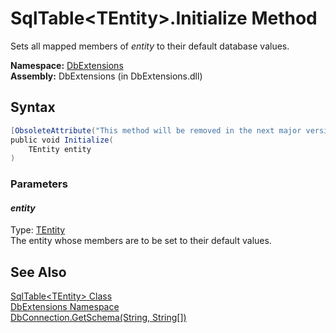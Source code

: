 SqlTable&lt;TEntity>.Initialize Method
======================================
Sets all mapped members of *entity* to their default database values.

**Namespace:** [DbExtensions][1]  
**Assembly:** DbExtensions (in DbExtensions.dll)

Syntax
------

```csharp
[ObsoleteAttribute("This method will be removed in the next major version.")]
public void Initialize(
	TEntity entity
)
```

### Parameters

#### *entity*
Type: [TEntity][2]  
The entity whose members are to be set to their default values.


See Also
--------
[SqlTable&lt;TEntity> Class][2]  
[DbExtensions Namespace][1]  
[DbConnection.GetSchema(String, String[])][3]  

[1]: ../README.md
[2]: README.md
[3]: http://msdn.microsoft.com/en-us/library/y53he2tz